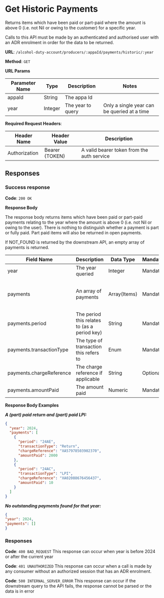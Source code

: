 # Get Historic Payments

Returns items which have been paid or part-paid where the amount is above 0 (i.e. not Nil or owing to the customer) for a specific year.

Calls to this API must be made by an authenticated and authorised user with an ADR enrolment in order for the data to be returned.

**URL**: `/alcohol-duty-account/producers/:appaId/payments/historic/:year`

**Method**: `GET`

**URL Params**

| Parameter Name | Type    | Description        | Notes                                       |
|----------------|---------|--------------------|---------------------------------------------|
| appaId         | String  | The appa Id        |                                             |
| year           | Integer | The year to query  | Only a single year can be queried at a time |

**Required Request Headers**:

| Header Name   | Header Value   | Description                                |
|---------------|----------------|--------------------------------------------|
| Authorization | Bearer {TOKEN} | A valid bearer token from the auth service |

## Responses

### Success response

**Code**: `200 OK`

**Response Body**

The response body returns items which have been paid or part-paid payments relating to the year where the amount is above 0 (i.e. not Nil or owing to the user).
There is nothing to distinguish whether a payment is part or fully paid. Part paid items will also be returned in open payments.

If NOT_FOUND is returned by the downstream API, an empty array of payments is returned.

| Field Name               | Description                                  | Data Type    | Mandatory/Optional | Notes                                         |
|--------------------------|----------------------------------------------|--------------|--------------------|-----------------------------------------------|
| year                     | The year queried                             | Integer      | Mandatory          |                                               |
| payments                 | An array of payments                         | Array(Items) | Mandatory          | Only those paid or part paid (amountPaid > 0) |
| payments.period          | The period this relates to (as a period key) | String       | Mandatory          | YYAM (year, 'A,' month A-L)                   |
| payments.transactionType | The type of transaction this refers to       | Enum         | Mandatory          | Return, LPI, RPI                              |
| payments.chargeReference | The charge reference if applicable           | String       | Optional           |                                               |
| payments.amountPaid      | The amount paid                              | Numeric      | Mandatory          |                                               |

**Response Body Examples**

***A (part) paid return and (part) paid LPI:***

```json
{
  "year": 2024,
  "payments": [
    {
      "period": "24AE",
      "transactionType": "Return",
      "chargeReference": "XA57978503902370",
      "amountPaid": 2000
    },
    {
      "period": "24AC",
      "transactionType": "LPI",
      "chargeReference": "XA02088676456437",
      "amountPaid": 10
    }
  ]
}
```

***No outstanding payments found for that year:***

```json
{
"year": 2024,
"payments": []
}
```

### Responses
**Code**: `400 BAD_REQUEST`
This response can occur when year is before 2024 or after the current year

**Code**: `401 UNAUTHORIZED`
This response can occur when a call is made by any consumer without an authorized session that has an ADR enrolment.

**Code**: `500 INTERNAL_SERVER_ERROR`
This response can occur if the downstream query to the API fails, the response cannot be parsed or the data is in error